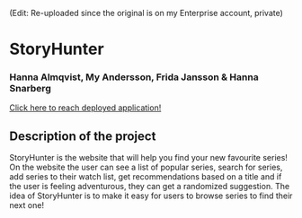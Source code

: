 (Edit: Re-uploaded since the original is on my Enterprise account, private)

# StoryHunter

### Hanna Almqvist, My Andersson, Frida Jansson & Hanna Snarberg

[Click here to reach deployed application!](https://storyhunter-2a3c7.web.app/)

## Description of the project

StoryHunter is the website that will help you find your new favourite series! On the website the user can see a list of popular series, search for series, add series to their watch list, get recommendations based on a title and if the user is feeling adventurous, they can get a randomized suggestion. The idea of StoryHunter is to make it easy for users to browse series to find their next one!

